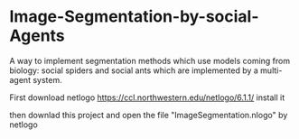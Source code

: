 # Image-Segmentation-by-social-Agents
 A way to implement segmentation methods which use models coming from biology: social spiders and social ants which are implemented by a multi-agent system. 
 
 First download netlogo https://ccl.northwestern.edu/netlogo/6.1.1/ install it
 
 then downlad this project and open the file "ImageSegmentation.nlogo" by netlogo
